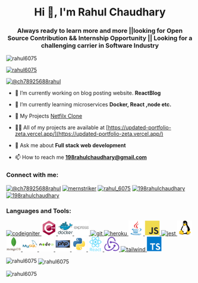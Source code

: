 <h1 align="center">Hi 👋, I'm Rahul Chaudhary</h1>
<h3 align="center">Always ready to learn more and more ||looking for Open Source Contribution && Internship Opportunity || Looking for a challenging carrier in Software Industry</h3>

<p align="left"> <img src="https://komarev.com/ghpvc/?username=rahul6075&label=Profile%20views&color=0e75b6&style=flat" alt="rahul6075" /> </p>

<p align="left"> <a href="https://github.com/ryo-ma/github-profile-trophy"><img src="https://github-profile-trophy.vercel.app/?username=rahul6075" alt="rahul6075" /></a> </p>

<p align="left"> <a href="https://twitter.com/@ch78925688rahul" target="blank"><img src="https://img.shields.io/twitter/follow/@ch78925688rahul?logo=twitter&style=for-the-badge" alt="@ch78925688rahul" /></a> </p>

- 🔭 I’m currently working on blog posting website. **ReactBlog**

- 🌱 I’m currently learning microservices **Docker, React ,node etc.**

- 🤝 My Projects [Netfilx Clone](https://nfclonerg.herokuapp.com/)

- 👨‍💻 All of my projects are available at [https://updated-portfolio-zeta.vercel.app/](https://updated-portfolio-zeta.vercel.app/)

- 💬 Ask me about **Full stack web development**

- 📫 How to reach me **198rahulchaudhary@gmail.com**

<h3 align="left">Connect with me:</h3>
<p align="left">
<a href="https://twitter.com/@ch78925688rahul" target="blank"><img align="center" src="https://raw.githubusercontent.com/rahuldkjain/github-profile-readme-generator/master/src/images/icons/Social/twitter.svg" alt="@ch78925688rahul" height="30" width="40" /></a>
<a href="https://www.youtube.com/c/mernstriker" target="blank"><img align="center" src="https://raw.githubusercontent.com/rahuldkjain/github-profile-readme-generator/master/src/images/icons/Social/youtube.svg" alt="mernstriker" height="30" width="40" /></a>
<a href="https://www.codechef.com/users/rahul_6075" target="blank"><img align="center" src="https://cdn.jsdelivr.net/npm/simple-icons@3.1.0/icons/codechef.svg" alt="rahul_6075" height="30" width="40" /></a>
<a href="https://www.leetcode.com/198rahulchaudhary" target="blank"><img align="center" src="https://raw.githubusercontent.com/rahuldkjain/github-profile-readme-generator/master/src/images/icons/Social/leet-code.svg" alt="198rahulchaudhary" height="30" width="40" /></a>
<a href="https://auth.geeksforgeeks.org/user/198rahulchaudhary" target="blank"><img align="center" src="https://raw.githubusercontent.com/rahuldkjain/github-profile-readme-generator/master/src/images/icons/Social/geeks-for-geeks.svg" alt="198rahulchaudhary" height="30" width="40" /></a>
</p>

<h3 align="left">Languages and Tools:</h3>
<p align="left"> <a href="https://codeigniter.com" target="_blank"> <img src="https://cdn.worldvectorlogo.com/logos/codeigniter.svg" alt="codeigniter" width="40" height="40"/> </a> <a href="https://www.w3schools.com/cpp/" target="_blank"> <img src="https://raw.githubusercontent.com/devicons/devicon/master/icons/cplusplus/cplusplus-original.svg" alt="cplusplus" width="40" height="40"/> </a> <a href="https://www.docker.com/" target="_blank"> <img src="https://raw.githubusercontent.com/devicons/devicon/master/icons/docker/docker-original-wordmark.svg" alt="docker" width="40" height="40"/> </a> <a href="https://expressjs.com" target="_blank"> <img src="https://raw.githubusercontent.com/devicons/devicon/master/icons/express/express-original-wordmark.svg" alt="express" width="40" height="40"/> </a> <a href="https://git-scm.com/" target="_blank"> <img src="https://www.vectorlogo.zone/logos/git-scm/git-scm-icon.svg" alt="git" width="40" height="40"/> </a> <a href="https://heroku.com" target="_blank"> <img src="https://www.vectorlogo.zone/logos/heroku/heroku-icon.svg" alt="heroku" width="40" height="40"/> </a> <a href="https://www.java.com" target="_blank"> <img src="https://raw.githubusercontent.com/devicons/devicon/master/icons/java/java-original.svg" alt="java" width="40" height="40"/> </a> <a href="https://developer.mozilla.org/en-US/docs/Web/JavaScript" target="_blank"> <img src="https://raw.githubusercontent.com/devicons/devicon/master/icons/javascript/javascript-original.svg" alt="javascript" width="40" height="40"/> </a> <a href="https://jestjs.io" target="_blank"> <img src="https://www.vectorlogo.zone/logos/jestjsio/jestjsio-icon.svg" alt="jest" width="40" height="40"/> </a> <a href="https://www.linux.org/" target="_blank"> <img src="https://raw.githubusercontent.com/devicons/devicon/master/icons/linux/linux-original.svg" alt="linux" width="40" height="40"/> </a> <a href="https://www.mongodb.com/" target="_blank"> <img src="https://raw.githubusercontent.com/devicons/devicon/master/icons/mongodb/mongodb-original-wordmark.svg" alt="mongodb" width="40" height="40"/> </a> <a href="https://www.mysql.com/" target="_blank"> <img src="https://raw.githubusercontent.com/devicons/devicon/master/icons/mysql/mysql-original-wordmark.svg" alt="mysql" width="40" height="40"/> </a> <a href="https://nodejs.org" target="_blank"> <img src="https://raw.githubusercontent.com/devicons/devicon/master/icons/nodejs/nodejs-original-wordmark.svg" alt="nodejs" width="40" height="40"/> </a> <a href="https://www.php.net" target="_blank"> <img src="https://raw.githubusercontent.com/devicons/devicon/master/icons/php/php-original.svg" alt="php" width="40" height="40"/> </a> <a href="https://www.python.org" target="_blank"> <img src="https://raw.githubusercontent.com/devicons/devicon/master/icons/python/python-original.svg" alt="python" width="40" height="40"/> </a> <a href="https://reactjs.org/" target="_blank"> <img src="https://raw.githubusercontent.com/devicons/devicon/master/icons/react/react-original-wordmark.svg" alt="react" width="40" height="40"/> </a> <a href="https://redux.js.org" target="_blank"> <img src="https://raw.githubusercontent.com/devicons/devicon/master/icons/redux/redux-original.svg" alt="redux" width="40" height="40"/> </a> <a href="https://tailwindcss.com/" target="_blank"> <img src="https://www.vectorlogo.zone/logos/tailwindcss/tailwindcss-icon.svg" alt="tailwind" width="40" height="40"/> </a> <a href="https://www.typescriptlang.org/" target="_blank"> <img src="https://raw.githubusercontent.com/devicons/devicon/master/icons/typescript/typescript-original.svg" alt="typescript" width="40" height="40"/> </a> </p>

<p><img align="left" src="https://github-readme-stats.vercel.app/api/top-langs?username=rahul6075&show_icons=true&locale=en&layout=compact" alt="rahul6075" /></p>

<p>&nbsp;<img align="center" src="https://github-readme-stats.vercel.app/api?username=rahul6075&show_icons=true&locale=en" alt="rahul6075" /></p>

<p><img align="center" src="https://github-readme-streak-stats.herokuapp.com/?user=rahul6075&" alt="rahul6075" /></p>
